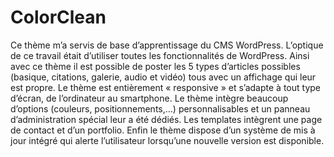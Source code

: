 ColorClean
==========

Ce thème m’a servis de base d’apprentissage du CMS WordPress. L’optique de ce travail était d’utiliser toutes les fonctionnalités de WordPress. Ainsi avec ce thème il est possible de poster les 5 types d’articles possibles (basique, citations, galerie, audio et vidéo) tous avec un affichage qui leur est propre. Le thème est entièrement « responsive » et s’adapte à tout type d’écran, de l’ordinateur au smartphone. Le thème intègre beaucoup d’options (couleurs, positionnements,…) personnalisables et un panneau d’administration spécial leur a été dédiés. Les templates intègrent une page de contact et d’un portfolio. Enfin le thème dispose d’un système de mis à jour intégré qui alerte l’utilisateur lorsqu’une nouvelle version est disponible.